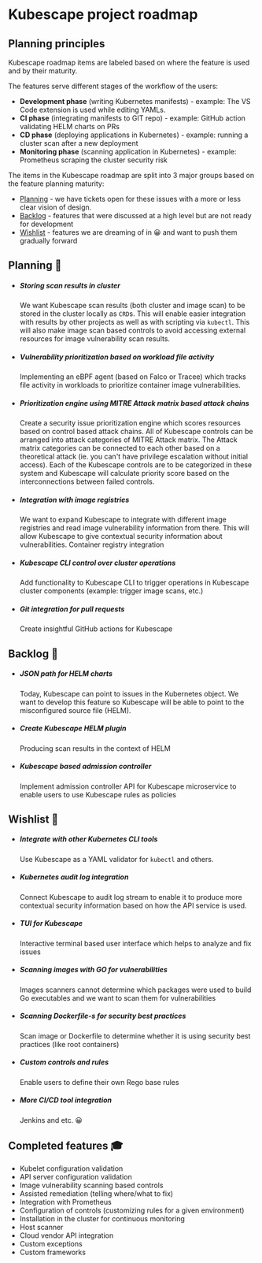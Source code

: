 # Kubescape project roadmap

## Planning principles

Kubescape roadmap items are labeled based on where the feature is used and by their maturity.

The features serve different stages of the workflow of the users:
* **Development phase** (writing Kubernetes manifests) - example: The VS Code extension is used while editing YAMLs.
* **CI phase** (integrating manifests to GIT repo) - example: GitHub action validating HELM charts on PRs
* **CD phase** (deploying applications in Kubernetes) - example: running a cluster scan after a new deployment
* **Monitoring phase** (scanning application in Kubernetes) - example: Prometheus scraping the cluster security risk

The items in the Kubescape roadmap are split into 3 major groups based on the feature planning maturity:

* [Planning](#planning) - we have tickets open for these issues with a more or less clear vision of design.
* [Backlog](#backlog)  -  features that were discussed at a high level but are not ready for development 
* [Wishlist](#wishlist) -  features we are dreaming of in 😀 and want to push them gradually forward


## Planning 👷

* ##### Storing scan results in cluster
  We want Kubescape scan results (both cluster and image scan) to be stored in the cluster locally as `CRD`s. This will enable easier integration with results by other projects as well as with scripting via `kubectl`. This will also make image scan based controls to avoid accessing external resources for image vulnerability scan results.

* ##### Vulnerability prioritization based on workload file activity
  Implementing an eBPF agent (based on Falco or Tracee) which tracks file activity in workloads to prioritize container image vulnerabilities.

* ##### Prioritization engine using MITRE Attack matrix based attack chains
  Create a security issue prioritization engine which scores resources based on control based attack chains. All of Kubescape controls can be arranged into attack categories of MITRE Attack matrix. The Attack matrix categories can be connected to each other based on a theoretical attack (ie. you can't have privilege escalation without initial access). Each of the Kubescape controls are to be categorized in these system and Kubescape will calculate priority score based on the interconnections between failed controls.

* ##### Integration with image registries 
  We want to expand Kubescape to integrate with different image registries and read image vulnerability information from there. This will allow Kubescape to give contextual security information about vulnerabilities. Container registry integration
* ##### Kubescape CLI control over cluster operations 
  Add functionality to Kubescape CLI to trigger operations in Kubescape cluster components (example: trigger image scans, etc.)
* ##### Git integration for pull requests 
  Create insightful GitHub actions for Kubescape


## Backlog 📅
* ##### JSON path for HELM charts 
  Today, Kubescape can point to issues in the Kubernetes object. We want to develop this feature so Kubescape will be able to point to the misconfigured source file (HELM).
* ##### Create Kubescape HELM plugin
  Producing scan results in the context of HELM
* ##### Kubescape based admission controller 
  Implement admission controller API for Kubescape microservice to enable users to use Kubescape rules as policies

## Wishlist 💭
* ##### Integrate with other Kubernetes CLI tools
  Use Kubescape as a YAML validator for `kubectl` and others.
* ##### Kubernetes audit log integration 
  Connect Kubescape to audit log stream to enable it to produce more contextual security information based on how the API service is used.
* ##### TUI for Kubescape 
  Interactive terminal based user interface which helps to analyze and fix issues
* ##### Scanning images with GO for vulnerabilities
  Images scanners cannot determine which packages were used to build Go executables and we want to scan them for vulnerabilities
* ##### Scanning Dockerfile-s for security best practices
  Scan image or Dockerfile to determine whether it is using security best practices (like root containers)
* ##### Custom controls and rules
  Enable users to define their own Rego base rules
* ##### More CI/CD tool integration
  Jenkins and etc. 😀


## Completed features 🎓
* Kubelet configuration validation 
* API server configuration validation
* Image vulnerability scanning based controls 
* Assisted remediation (telling where/what to fix)
* Integration with Prometheus
* Configuration of controls (customizing rules for a given environment)
* Installation in the cluster for continuous monitoring
* Host scanner 
* Cloud vendor API integration
* Custom exceptions
* Custom frameworks
